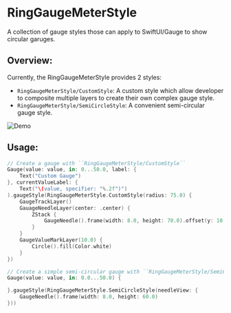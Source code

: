 # RingGaugeMeterStyle
A collection of gauge styles those can apply to SwiftUI/Gauge to show circular garuges.

## Overview:

Currently, the RingGaugeMeterStyle provides 2 styles:
- ``RingGaugeMeterStyle/CustomStyle``: A custom style which allow developer to composite multiple layers to create their own complex gauge style.
- ``RingGaugeMeterStyle/SemiCircleStyle``: A convenient semi-circular gauge style.

![Demo](RingGaugeMeterStyle)

## Usage:

```swift
// Create a gauge with ``RingGaugeMeterStyle/CustomStyle``
Gauge(value: value, in: 0...50.0, label: {
    Text("Custom Gauge")
}, currentValueLabel: {
    Text("\(value, specifier: "%.2f")")
).gaugeStyle(RingGaugeMeterStyle.CustomStyle(radius: 75.0) {
    GaugeTrackLayer()
    GauageNeedleLayer(center: .center) {
        ZStack {
            GaugeNeedle().frame(width: 8.0, height: 70.0).offset(y: 10.0)
        }
    }
    GaugeValueMarkLayer(10.0) {
        Circle().fill(Color.white)
    }
})

```

```swift
// Create a simple semi-circular gauge with ``RingGaugeMeterStyle/SemiCircleStyle``
Gauge(value: value, in: 0.0...50.0) {

}.gaugeStyle(RingGaugeMeterStyle.SemiCircleStyle(needleView: {
    GaugeNeedle().frame(width: 8.0, height: 60.0)
}))

```

